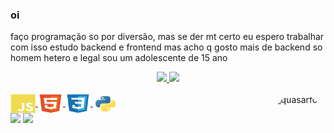 ### oi

faço programação so por diversão, mas se der mt certo eu espero trabalhar com isso
estudo backend e frontend mas acho q gosto mais de backend
so homem hetero e legal
sou um adolescente de 15 ano
<div align="center">
  <a href="https://github.com/quasarcoding">
  <img height="180em" src="https://github-readme-stats.vercel.app/api?username=quasarcoding&show_icons=true&theme=dracula&include_all_commits=true&count_private=true"/>
  <img height="180em" src="https://github-readme-stats.vercel.app/api/top-langs/?username=quasarcoding&layout=compact&langs_count=7&theme=dracula"/>
</div>
  </div>
<div style="display: inline_block"><br>
  <img align="center" alt="quasarjs" height="30" width="40" src="https://raw.githubusercontent.com/devicons/devicon/master/icons/javascript/javascript-plain.svg">
  <img align="center" alt="quasarHTML" height="30" width="40" src="https://raw.githubusercontent.com/devicons/devicon/master/icons/html5/html5-original.svg">
  <img align="center" alt="quasarCSS" height="30" width="40" src="https://raw.githubusercontent.com/devicons/devicon/master/icons/css3/css3-original.svg">
  <img align="center" alt="quasarPython" height="30" width="40" src="https://raw.githubusercontent.com/devicons/devicon/master/icons/python/python-original.svg">
  <img align="right" alt="quasarfoto" height="150" style="border-radius:50px;" src="https://media.discordapp.net/attachments/852711237753110538/907955950021902356/2e9050f3b06437813514f0cf2cdd05ce.png">
</div>

<div> 
  <a href="https://www.youtube.com/channel/UCBwBenClty6ifhaOhQhhHig" target="_blank"><img src="https://img.shields.io/badge/YouTube-FF0000?style=for-the-badge&logo=youtube&logoColor=white" target="_blank"></a>
 <a href="https://discord.gg/87Z8sve5GV" target="_blank"><img src="https://img.shields.io/badge/Discord-7289DA?style=for-the-badge&logo=discord&logoColor=white" target="_blank"></a> 
 
</div>

